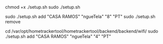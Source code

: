chmod +x ./setup.sh
sudo ./setup.sh

sudo ./setup.sh add "CASA RAMOS" "ngueTela" "8" "PT"
sudo ./setup.sh remove

cd /var/opt/hometrackertool/hometrackertool/backend/backend/wifi/
sudo ./setup.sh add "CASA RAMOS" "ngueTela" "4" "PT"